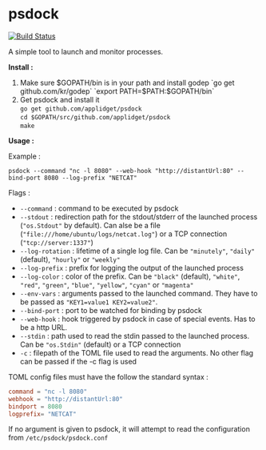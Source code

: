 **psdock**
======

[![Build Status](https://travis-ci.org/applidget/psdock.svg)](https://travis-ci.org/applidget/psdock)

A simple tool to launch and monitor processes.

**Install :**


1) Make sure $GOPATH/bin is in your path and install godep  
`go get github.com/kr/godep`  
`export PATH=$PATH:$GOPATH/bin`  
2) Get psdock and install it  
`go get github.com/applidget/psdock`  
`cd $GOPATH/src/github.com/applidget/psdock`  
`make`


**Usage :**

Example :

  `````
  psdock --command "nc -l 8080" --web-hook "http://distantUrl:80" --bind-port 8080 --log-prefix "NETCAT"
  `````

Flags :  
  * `--command` : command to be executed by psdock  
  * `--stdout` : redirection path for the stdout/stderr of the launched process (`"os.Stdout"` by default). Can alse be a file (`"file:///home/ubuntu/logs/netcat.log"`) or a TCP connection (`"tcp://server:1337"`)
  * `--log-rotation` : lifetime of a single log file. Can be `"minutely"`, `"daily"` (default), `"hourly"` or `"weekly"`
  * `--log-prefix` : prefix for logging the output of the launched process
  * `--log-color` : color of the prefix. Can be `"black"` (default), `"white"`, `"red"`, `"green"`, `"blue"`, `"yellow"`, `"cyan"` or `"magenta"`
  * `--env-vars` : arguments passed to the launched command. They have to be passed as `"KEY1=value1 KEY2=value2"`.  
  * `--bind-port` : port to be watched for binding by psdock  
  * `--web-hook` : hook triggered by psdock in case of special events. Has to be a http URL.  
  * `--stdin` : path used to read the stdin passed to the launched process. Can be `"os.Stdin"` (default) or a TCP connection
  * `-c` : filepath of the TOML file used to read the arguments. No other flag can be passed if the -c flag is used

  
TOML config files must have the follow the standard syntax : 
  
  `````toml
  command = "nc -l 8080"
  webhook = "http://distantUrl:80"
  bindport = 8080
  logprefix= "NETCAT"
  `````
 
If no argument is given to psdock, it will attempt to read the configuration from `/etc/psdock/psdock.conf` 
  
